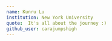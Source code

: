 ```yaml
---
name: Kunru Lu
institution: New York University
quote:  It's all about the journey :)
github_user: carajumpshigh
---
```

